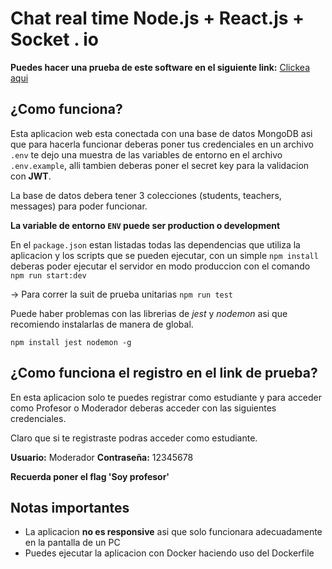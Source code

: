 # Chat real time Node.js + React.js + Socket . io

**Puedes hacer una prueba de este software en el siguiente link:**
[Clickea aqui](https://realtimechat-brian.herokuapp.com)

## ¿Como funciona?

Esta aplicacion web esta conectada con una base de datos MongoDB asi que para hacerla funcionar deberas poner tus credenciales en un archivo `.env` te dejo una muestra de las variables de entorno en el archivo `.env.example`, alli tambien deberas poner el secret key para la validacion con **JWT**.

La base de datos debera tener 3 colecciones (students, teachers, messages) para poder funcionar.

**La variable de entorno `ENV` puede ser production o development**

En el `package.json` estan listadas todas las dependencias que utiliza la aplicacion y los scripts que se pueden ejecutar, con un simple `npm install` deberas poder ejecutar el servidor en modo produccion con el comando `npm run start:dev`

-> Para correr la suit de prueba unitarias `npm run test` 

Puede haber problemas con las librerias de *jest* y *nodemon* asi que recomiendo instalarlas de manera de global.

`npm install jest nodemon -g`

## ¿Como funciona el registro en el link de prueba?

En esta aplicacion solo te puedes registrar como estudiante y para acceder como Profesor o Moderador deberas acceder con las siguientes credenciales.

Claro que si te registraste podras acceder como estudiante.

**Usuario:** Moderador
**Contraseña:** 12345678

**Recuerda poner el flag 'Soy profesor'**

## Notas importantes

* La aplicacion **no es responsive** asi que solo funcionara adecuadamente en la pantalla de un PC 
* Puedes ejecutar la aplicacion con Docker haciendo uso del Dockerfile
